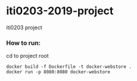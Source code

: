 # iti0203-2019-project

iti0203 project

### How to run:
cd to project root

```console
docker build -f Dockerfile -t docker-webstore .
docker run -p 8080:8080 docker-webstore
```
